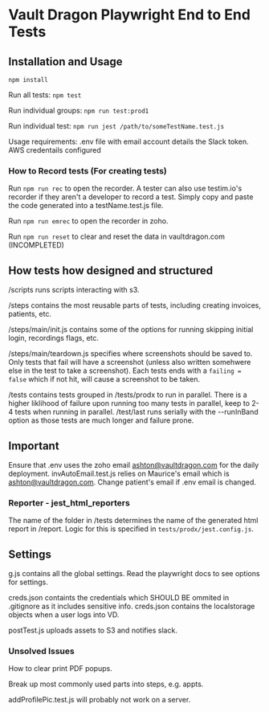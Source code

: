 # Vault Dragon Playwright End to End Tests

## Installation and Usage

`npm install`

Run all tests: `npm test`

Run individual groups: `npm run test:prod1`

Run individual test: `npm run jest /path/to/someTestName.test.js`

Usage requirements:
.env file with email account details the Slack token.
AWS credentails configured

### How to Record tests (For creating tests)

Run `npm run rec` to open the recorder. A tester can also use testim.io's recorder if they aren't a developer to record a test. Simply copy and paste the code generated into a testName.test.js file.

Run `npm run emrec` to open the recorder in zoho.

Run `npm run reset` to clear and reset the data in vaultdragon.com (INCOMPLETED)

## How tests how designed and structured

/scripts runs scripts interacting with s3.

/steps contains the most reusable parts of tests, including creating invoices, patients, etc.

/steps/main/init.js contains some of the options for running skipping initial login, recordings flags, etc.

/steps/main/teardown.js specifies where screenshots should be saved to. Only tests that fail will have a screenshot (unless also written somehwere else in the test to take a screenshot). Each tests ends with a `failing = false` which if not hit, will cause a screenshot to be taken.

/tests contains tests grouped in /tests/prodx to run in parallel. There is a higher liklihood of failure upon running too many tests in parallel, keep to 2-4 tests when running in parallel. /test/last runs serially with the --runInBand option as those tests are much longer and failure prone.

## Important

Ensure that .env uses the zoho email ashton@vaultdragon.com for the daily deployment. invAutoEmail.test.js relies on Maurice's email which is ashton@vaultdragon.com. Change patient's email if .env email is changed.

### Reporter - jest_html_reporters

The name of the folder in /tests determines the name of the generated html report in /report. Logic for this is specified in `tests/prodx/jest.config.js`.

## Settings

g.js contains all the global settings. Read the playwright docs to see options for settings.

creds.json containts the credentials which SHOULD BE ommited in .gitignore as it includes sensitive info. creds.json contains the localstorage objects when a user logs into VD.

postTest.js uploads assets to S3 and notifies slack.

### Unsolved Issues

How to clear print PDF popups.

Break up most commonly used parts into steps, e.g. appts.

addProfilePic.test.js will probably not work on a server.
